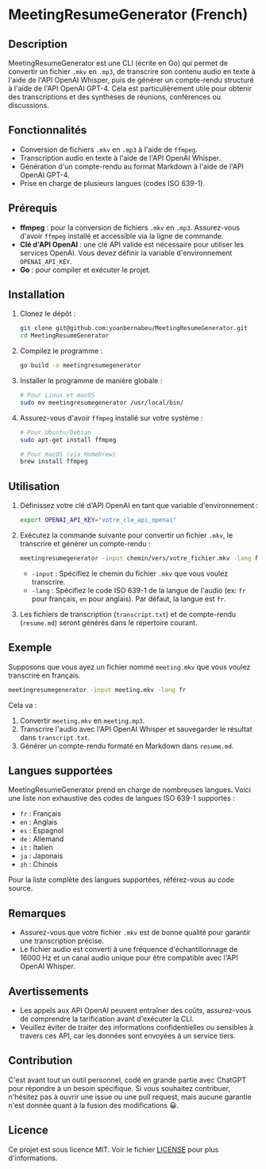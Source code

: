# MeetingResumeGenerator (French)

## Description

MeetingResumeGenerator est une CLI (écrite en Go) qui permet de convertir un fichier `.mkv` en `.mp3`, de transcrire son contenu audio en texte à l'aide de l'API OpenAI Whisper, puis de générer un compte-rendu structuré à l'aide de l'API OpenAI GPT-4. Cela est particulièrement utile pour obtenir des transcriptions et des synthèses de réunions, conférences ou discussions.

## Fonctionnalités
- Conversion de fichiers `.mkv` en `.mp3` à l'aide de `ffmpeg`.
- Transcription audio en texte à l'aide de l'API OpenAI Whisper.
- Génération d'un compte-rendu au format Markdown à l'aide de l'API OpenAI GPT-4.
- Prise en charge de plusieurs langues (codes ISO 639-1).

## Prérequis

- **ffmpeg** : pour la conversion de fichiers `.mkv` en `.mp3`. Assurez-vous d'avoir `ffmpeg` installé et accessible via la ligne de commande.
- **Clé d'API OpenAI** : une clé API valide est nécessaire pour utiliser les services OpenAI. Vous devez définir la variable d'environnement `OPENAI_API_KEY`.
- **Go** : pour compiler et exécuter le projet.

## Installation

1. Clonez le dépôt :
   ```sh
   git clone git@github.com:yoanbernabeu/MeetingResumeGenerator.git
   cd MeetingResumeGenerator
   ```
2. Compilez le programme :
   ```sh
   go build -o meetingresumegenerator
   ```
3. Installer le programme de manière globale :
   ```sh
   # Pour Linux et macOS
   sudo mv meetingresumegenerator /usr/local/bin/
   ```
4. Assurez-vous d'avoir `ffmpeg` installé sur votre système :
   ```sh
   # Pour Ubuntu/Debian
   sudo apt-get install ffmpeg

   # Pour macOS (via Homebrew)
   brew install ffmpeg
   ```

## Utilisation

1. Définissez votre clé d'API OpenAI en tant que variable d'environnement :
   ```sh
   export OPENAI_API_KEY="votre_cle_api_openai"
   ```

2. Exécutez la commande suivante pour convertir un fichier `.mkv`, le transcrire et générer un compte-rendu :
   ```sh
   meetingresumegenerator -input chemin/vers/votre_fichier.mkv -lang fr
   ```

   - `-input` : Spécifiez le chemin du fichier `.mkv` que vous voulez transcrire.
   - `-lang` : Spécifiez le code ISO 639-1 de la langue de l'audio (ex: `fr` pour français, `en` pour anglais). Par défaut, la langue est `fr`.

3. Les fichiers de transcription (`transcript.txt`) et de compte-rendu (`resume.md`) seront générés dans le répertoire courant.

## Exemple

Supposons que vous ayez un fichier nommé `meeting.mkv` que vous voulez transcrire en français.

```sh
meetingresumegenerator -input meeting.mkv -lang fr
```

Cela va :
1. Convertir `meeting.mkv` en `meeting.mp3`.
2. Transcrire l'audio avec l'API OpenAI Whisper et sauvegarder le résultat dans `transcript.txt`.
3. Générer un compte-rendu formaté en Markdown dans `resume.md`.

## Langues supportées

MeetingResumeGenerator prend en charge de nombreuses langues. Voici une liste non exhaustive des codes de langues ISO 639-1 supportés :

- `fr` : Français
- `en` : Anglais
- `es` : Espagnol
- `de` : Allemand
- `it` : Italien
- `ja` : Japonais
- `zh` : Chinois

Pour la liste complète des langues supportées, référez-vous au code source.

## Remarques

- Assurez-vous que votre fichier `.mkv` est de bonne qualité pour garantir une transcription précise.
- Le fichier audio est converti à une fréquence d'échantillonnage de 16000 Hz et un canal audio unique pour être compatible avec l'API OpenAI Whisper.

## Avertissements

- Les appels aux API OpenAI peuvent entraîner des coûts, assurez-vous de comprendre la tarification avant d'exécuter la CLI.
- Veuillez éviter de traiter des informations confidentielles ou sensibles à travers ces API, car les données sont envoyées à un service tiers.

## Contribution

C'est avant tout un outil personnel, codé en grande partie avec ChatGPT pour répondre à un besoin spécifique. Si vous souhaitez contribuer, n'hésitez pas à ouvrir une issue ou une pull request, mais aucune garantie n'est donnée quant à la fusion des modifications 😀.

## Licence

Ce projet est sous licence MIT. Voir le fichier [LICENSE](LICENSE) pour plus d'informations.
